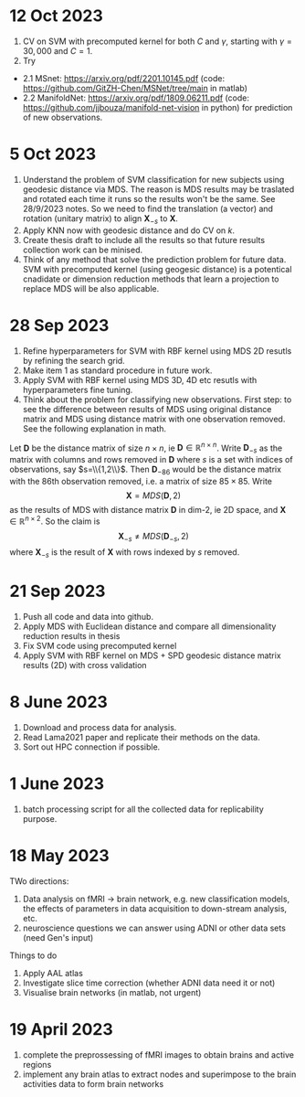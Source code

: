# 12 Oct 2023
1. CV on SVM with precomputed kernel for both $C$ and $\gamma$, starting with $\gamma=30,000$ and $C=1$.
2. Try
- 2.1 MSnet: https://arxiv.org/pdf/2201.10145.pdf (code: https://github.com/GitZH-Chen/MSNet/tree/main in matlab)
- 2.2 ManifoldNet: https://arxiv.org/pdf/1809.06211.pdf (code: https://github.com/jjbouza/manifold-net-vision in python)
   for prediction of new observations.


# 5 Oct 2023
1. Understand the problem of SVM classification for new subjects using geodesic distance via MDS. The reason is MDS results may be traslated and rotated each time it runs so the results won't be the same. See 28/9/2023 notes. So we need to find the translation (a vector) and rotation (unitary matrix) to align $\mathbf X_{-s}$ to $\mathbf X$.
2. Apply KNN now with geodesic distance and do CV on $k$. 
3. Create thesis draft to include all the results so that future results collection work can be minised.
4. Think of any method that solve the prediction problem for future data. SVM with precomputed kernel (using geogesic distance) is a potentical cnadidate or dimension reduction methods that learn a projection to replace MDS will be also applicable. 

# 28 Sep 2023
1. Refine hyperparameters for SVM with RBF kernel using MDS 2D resutls by refining the search grid.
2. Make item 1 as standard procedure in future work.
3. Apply SVM with RBF kernel using MDS 3D, 4D etc resutls with hyperparameters fine tuning.
4. Think about the problem for classifying new observations. First step: to see the difference between results of MDS using original distance matrix and MDS using distance matrix with one observation removed. See the following explanation in math.

Let $\mathbf D$ be the distance matrix of size $n\times n$, ie  $\mathbf D\in \mathbb R^{n\times n}$. Write $\mathbf D_{-s}$ as the matrix with columns and rows removed in $\mathbf D$ where $s$ is a set with indices of observations, say $s=\\{1,2\\}$. Then $\mathbf D_{-86}$ would be the distance matrix with the 86th observation removed, i.e. a matrix of size $85\times 85$. Write $$\mathbf X = MDS(\mathbf D,2)$$ as the results of MDS with distance matrix $\mathbf D$ in dim-2, ie 2D space, and $\mathbf X\in \mathbb R^{n\times 2}$. So the claim is $$\mathbf X_{-s} \not = MDS(\mathbf D_{-s},2)$$ where $\mathbf X_{-s}$ is the result of $\mathbf X$ with rows indexed by $s$ removed. 

   
# 21 Sep 2023
1. Push all code and data into github.
2. Apply MDS with Euclidean distance and compare all dimensionality reduction results in thesis
3. Fix SVM code using precomputed kernel
4. Apply SVM with RBF kernel on MDS + SPD geodesic distance matrix results (2D) with cross validation 

   
# 8 June 2023
1. Download and process data for analysis.
2. Read Lama2021 paper and replicate their methods on the data.
3. Sort out HPC connection if possible. 

# 1 June 2023
1. batch processing script for all the collected data for replicability purpose. 

# 18 May 2023
TWo directions: 
1. Data analysis on fMRI -> brain network, e.g. new classification models, the effects of parameters in data acquisition to down-stream analysis, etc. 
2. neuroscience questions we can answer using ADNI or other data sets (need Gen's input)

Things to do 
1. Apply AAL atlas 
2. Investigate slice time correction (whether ADNI data need it or not) 
3. Visualise brain networks (in matlab, not urgent) 

# 19 April 2023

1. complete the preprossessing of fMRI images to obtain brains and active regions 
2. implement any brain atlas to extract nodes and superimpose to the brain activities data to form brain networks 
